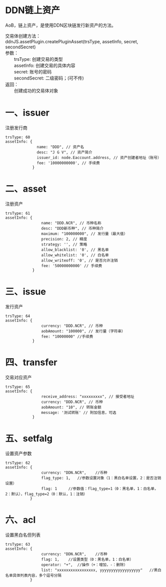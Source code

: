 DDN链上资产
==========

AoB，链上资产，是使用DDN区块链发行新资产的方法。

交易体创建方法：<br/>
ddnJS.assetPlugin.createPluginAsset(trsType, assetInfo, secret, secondSecret)<br/>
参数：<br/>
&emsp;&emsp;trsType: 创建交易的类型<br/>
&emsp;&emsp;assetInfo: 创建交易的具体内容<br/>
&emsp;&emsp;secret: 账号的密码<br/>
&emsp;&emsp;secondSecret: 二级密码；(可不传)<br/>
返回：<br/>
&emsp;&emsp;创建成功的交易体对象<br/>

一、issuer
====  
注册发行商
```
trsType: 60
assetInfo: {  
              name: "DDD", // 资产名
              desc: "J G V", // 资产简介
              issuer_id: node.Eaccount.address, // 资产创建者地址（账号）
              fee: '10000000000', // 手续费
            }  
```

二、asset
====  
注册资产
```
trsType: 61
assetInfo: {  
                name: "DDD.NCR", // 币种名称
                desc: "DDD新币种", // 币种简介
                maximum: "100000000", // 发行量（最大值）
                precision: 2, // 精度
                strategy: '', // 策略
                allow_blacklist: '0', // 黑名单
                allow_whitelist: '0', // 白名单
                allow_writeoff: '0', // 是否允许注销
                fee: '50000000000' // 手续费
            }  
```

三、issue
====  
发行资产
```
trsType: 64
assetInfo: {  
                currency: "DDD.NCR", // 币种
                aobAmount: "100000", // 发行量（字符串）
                fee: "10000000" //手续费
            }
```

四、transfer
====  
交易对应资产
```
trsType: 65
assetInfo: {  
                receive_address: "xxxxxxxxx", // 接受者地址
                currency: "DDD.NCR", // 币种
                aobAmount: "10", // 转账金额
                message: '测试转账' // 附加信息，可选
            }
```

五、setfalg
===
设置资产参数
```
trsType: 62
assetInfo: {
                currency: "DDN.NCR",    //币种
                flag_type: 1,   //参数设置对象（1：黑白名单设置，2：是否注销设置）
                flag: 1     //参数值：flag_type=1（0：黑名单，1：白名单，2：默认），flag_type=2（0：默认，1：注销）
           }
```

六、acl
===
设置黑白名但列表
```
trsType: 63
assetInfo: {
                currency: "DDN.NCR",    //币种
                flag: 1,    //设置类型（0：黑名单，1：白名单）
                operator: "+",  //操作（+：增加，-：删除）
                list: "xxxxxxxxxxxxxxxxx, yyyyyyyyyyyyyyyyyy"   //黑白名单具体列表内容，多个逗号分隔
           }
```
